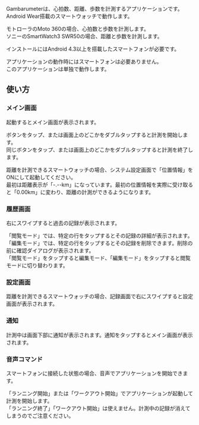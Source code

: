Gambarumeterは、心拍数、距離、歩数を計測するアプリケーションです。  
Android Wear搭載のスマートウォッチで動作します。

モトローラのMoto 360の場合、心拍数と歩数を計測します。  
ソニーのSmartWatch3 SWR50の場合、距離と歩数を計測します。

インストールにはAndroid 4.3以上を搭載したスマートフォンが必要です。

アプリケーションの動作時にはスマートフォンは必要ありません。  
このアプリケーションは単独で動作します。

## 使い方

### メイン画面

起動するとメイン画面が表示されます。

ボタンをタップ、または画面上のどこかをダブルタップすると計測を開始します。  
同じボタンをタップ、または画面上のどこかをダブルタップすると計測を終了します。 

距離を計測できるスマートウォッチの場合、システム設定画面で「位置情報」をONにして起動してください。  
最初は距離表示が「-.--km」になっています。最初の位置情報を実際に受け取ると「0.00km」に変わり、距離の計測ができるようになります。

### 履歴画面

右にスワイプすると過去の記録が表示されます。

「閲覧モード」では、特定の行をタップするとその記録の詳細が表示されます。  
「編集モード」では、特定の行をタップするとその記録を削除できます。削除の前に確認ダイアログが表示されます。  
「閲覧モード」をタップすると編集モード、「編集モード」をタップすると閲覧モードに切り替わります。


### 設定画面

距離を計測できるスマートウォッチの場合、記録画面で右にスワイプすると設定画面が表示されます。


### 通知

計測中は画面下部に通知が表示されます。通知をタップするとメイン画面が表示されます。


### 音声コマンド

スマートフォンに接続した状態の場合、音声でアプリケーションを開始できます。

「ランニング開始」または「ワークアウト開始」でアプリケーションが起動して計測を開始します。  
「ランニング終了」「ワークアウト開始」は使えません。計測中の記録が消えてしまうのでご注意ください。


